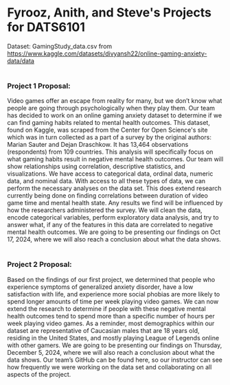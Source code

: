 # Fyrooz, Anith, and Steve's Projects for DATS6101

Dataset: GamingStudy_data.csv from https://www.kaggle.com/datasets/divyansh22/online-gaming-anxiety-data/data </br> </br>

<h3> Project 1 Proposal: </h3>
Video games offer an escape from reality for many, but we don’t know what people are going through psychologically when they play them. Our team has decided to work on an online gaming anxiety dataset to determine if we can find gaming habits related to mental health outcomes. This dataset, found on Kaggle, was scraped from the Center for Open Science's site which was in turn collected as a part of a survey by the original authors: Marian Sauter and Dejan Draschkow. It has 13,464 observations (respondents) from 109 countries.
This analysis will specifically focus on what gaming habits result in negative mental health outcomes. Our team will show relationships using correlation, descriptive statistics, and visualizations. We have access to categorical data, ordinal data, numeric data, and nominal data. With access to all these types of data, we can perform the necessary analyses on the data set. This does extend research currently being done on finding correlations between duration of video game time and mental health state. Any results we find will be influenced by how the researchers administered the survey. We will clean the data, encode categorical variables, perform exploratory data analysis, and try to answer what, if any of the features in this data are correlated to negative mental health outcomes. We are going to be presenting our findings on Oct 17, 2024, where we will also reach a conclusion about what the data shows. </br> </br>


<h3> Project 2 Proposal: </h3>
Based on the findings of our first project, we determined that people who experience symptoms of generalized anxiety disorder, have a low satisfaction with life, and experience more social phobias are more likely to spend longer amounts of time per week playing video games. We can now extend the research to determine if people with these negative mental health outcomes tend to spend more than a specific number of hours per week playing video games.
As a reminder, most demographics within our dataset are representative of Caucasian males that are 18 years old, residing in the United States, and mostly playing League of Legends online with other gamers. We are going to be presenting our findings on Thursday, December 5, 2024, where we will also reach a conclusion about what the data shows. Our team’s GitHub can be found here, so our instructor can see how frequently we were working on the data set and collaborating on all aspects of the project. </br>

